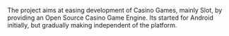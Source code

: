The project aims at easing development of Casino Games, mainly Slot, by providing an Open Source Casino Game Engine. Its started for Android initially, but gradually making independent of the platform.